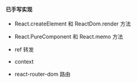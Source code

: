 #### 已手写实现
- React.createElement 和 ReactDom.render 方法
- React.PureComponent 和 React.memo 方法
- ref 转发
- context

- react-router-dom 路由